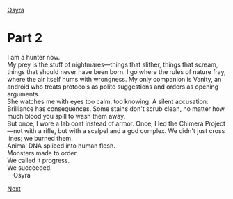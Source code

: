 [Osyra](Osyra.md)

# Part 2

I am a hunter now.  
My prey is the stuff of nightmares—things that slither, things that scream, things that should never have been born. I go where the rules of nature fray, where the air itself hums with wrongness. My only companion is Vanity, an android who treats protocols as polite suggestions and orders as opening arguments.  
She watches me with eyes too calm, too knowing. A silent accusation: Brilliance has consequences. Some stains don't scrub clean, no matter how much blood you spill to wash them away.  
But once, I wore a lab coat instead of armor. Once, I led the Chimera Project—not with a rifle, but with a scalpel and a god complex. We didn't just cross lines; we burned them.  
Animal DNA spliced into human flesh.  
Monsters made to order.  
We called it progress.  
We succeeded.  
—Osyra

[Next](233.md)